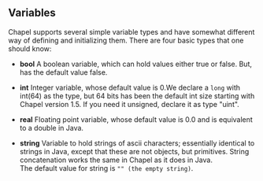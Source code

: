 ## Variables 
Chapel supports several simple variable types and have somewhat different way of defining and initializing them. 
There are four basic types that one should know:

* **bool**
A boolean variable, which can hold values either true or false. But, has the default value false.

* **int**
Integer variable, whose default value is 0.We declare a ``` long ``` with int(64) as the type, but 64 bits has been the default int size starting with Chapel version 1.5. 
If you need it unsigned, declare it as type "uint". 

* **real**
Floating point variable, whose default value is 0.0 and is equivalent to a double in Java.

* **string**
Variable to hold strings of ascii characters; essentially identical to strings in Java, except that these are not objects, but primitives. 
String concatenation works the same in Chapel as it does in Java. <br >
The default value for string is ```"" (the empty string)```.

